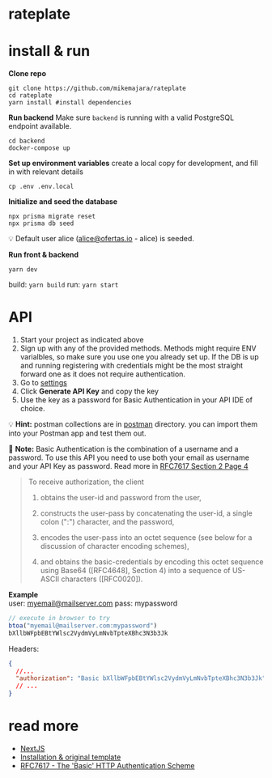 # rateplate

# install & run

**Clone repo**
```
git clone https://github.com/mikemajara/rateplate
cd rateplate
yarn install #install dependencies
```

**Run backend**
Make sure `backend` is running with a valid PostgreSQL endpoint available.
```shell
cd backend
docker-compose up
```

**Set up environment variables**
create a local copy for development, and fill in with relevant details
```shell
cp .env .env.local
```


**Initialize and seed the database**
```shell
npx prisma migrate reset
npx prisma db seed
```

💡 Default user alice (alice@ofertas.io - alice) is seeded.

**Run front & backend**
```shell
yarn dev
```
build: `yarn build`
run: `yarn start`

# API

1. Start your project as indicated above
2. Sign up with any of the provided methods. Methods might require ENV varialbles, so make sure you use one you already set up. If the DB is up and running registering with credentials might be the most straight forward one as it does not require authentication.
3. Go to [settings](localhost:3000/settings)
4. Click **Generate API Key** and copy the key
5. Use the key as a password for Basic Authentication in your API IDE of choice.

💡 **Hint:** postman collections are in [postman](postman) directory. you can import them into your Postman app and test them out. 

📝 **Note:** Basic Authentication is the combination of a username and a password. To use this API you need to use both your email as username and your API Key as password. Read more in [RFC7617 Section 2 Page 4](https://datatracker.ietf.org/doc/html/rfc7617#section-2)

> To receive authorization, the client
>
>   1.  obtains the user-id and password from the user,
>
>   2.  constructs the user-pass by concatenating the user-id, a single
>       colon (":") character, and the password,
>
>   3.  encodes the user-pass into an octet sequence (see below for a
>       discussion of character encoding schemes),
>
>   4.  and obtains the basic-credentials by encoding this octet sequence
>       using Base64 ([RFC4648], Section 4) into a sequence of US-ASCII
>       characters ([RFC0020]).

**Example**  
user: myemail@mailserver.com
pass: mypassword

```js
// execute in browser to try
btoa("myemail@mailserver.com:mypassword")
bXllbWFpbEBtYWlsc2VydmVyLmNvbTpteXBhc3N3b3Jk
```
Headers: 
```json
{ 
  //...
  "authorization": "Basic bXllbWFpbEBtYWlsc2VydmVyLmNvbTpteXBhc3N3b3Jk"
  // ...
}
```

# read more

- [NextJS](nextjs.org/)
- [Installation & original template](install.md)
- [RFC7617 - The 'Basic' HTTP Authentication Scheme](https://datatracker.ietf.org/doc/html/rfc7617#section-2)